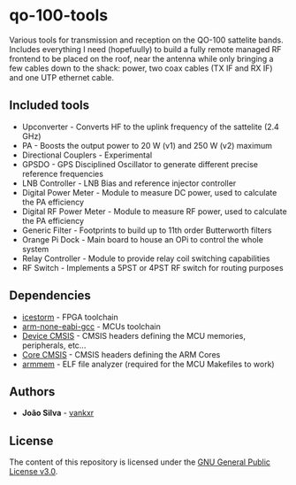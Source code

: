 # qo-100-tools
Various tools for transmission and reception on the QO-100 sattelite bands. Includes everything I need (hopefuully) to build a fully remote managed RF frontend to be placed on the roof, near the antenna while only bringing a few cables down to the shack: power, two coax cables (TX IF and RX IF) and one UTP ethernet cable.

## Included tools
 - Upconverter - Converts HF to the uplink frequency of the sattelite (2.4 GHz)
 - PA - Boosts the output power to 20 W (v1) and 250 W (v2) maximum
 - Directional Couplers - Experimental
 - GPSDO - GPS Disciplined Oscillator to generate different precise reference frequencies
 - LNB Controller - LNB Bias and reference injector controller
 - Digital Power Meter - Module to measure DC power, used to calculate the PA efficiency
 - Digital RF Power Meter - Module to measure RF power, used to calculate the PA efficiency
 - Generic Filter - Footprints to build up to 11th order Butterworth filters
 - Orange Pi Dock - Main board to house an OPi to control the whole system
 - Relay Controller - Module to provide relay coil switching capabilities
 - RF Switch - Implements a 5PST or 4PST RF switch for routing purposes

## Dependencies
 - [icestorm](https://github.com/cliffordwolf/icestorm) - FPGA toolchain
 - [arm-none-eabi-gcc](https://developer.arm.com/tools-and-software/open-source-software/developer-tools/gnu-toolchain/gnu-rm/downloads) - MCUs toolchain
 - [Device CMSIS](https://www.keil.com/dd2/) - CMSIS headers defining the MCU memories, peripherals, etc...
 - [Core CMSIS](https://github.com/ARM-software/CMSIS_5) - CMSIS headers defining the ARM Cores
 - [armmem](https://github.com/vankxr/armmem) - ELF file analyzer (required for the MCU Makefiles to work)

## Authors

* **João Silva** - [vankxr](https://github.com/vankxr)

## License

The content of this repository is licensed under the [GNU General Public License v3.0](LICENSE).
